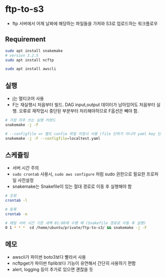 # ftp-to-s3

- ftp 서버에서 어제 날짜에 해당하는 파일들을 가져와 S3로 업로드하는 워크플로우

## Requirement

```sh
sudo apt install snakemake
# version 3.2.5
sudo apt install ncftp

sudo apt install awscli
```

## 실행

- j는 멀티코어 사용
- F는 재실행시 처음부터 빌드. DAG input,output 데이터가 남아있어도 처음부터 실행. 오류로 재작업시 중단된 부분부터 처리해야하므로 F옵션은 빼야 함. 

```sh
# 가장 자주 쓰는 실행 커맨드
snakemake -j -F

# --configfile => 별도 confie 파일 지정시 사용 (file 단위가 아니라 yaml key 단위로 오버라이딩 하는 것임)
snakemake -j -F --configfile=localtest.yaml
```

## 스케쥴링

- 서버 시간 주의
- `sudo crontab` 사용시, `sudo aws configure` 처럼 sudo 권한으로 필요한 프로파일 사전설정
- snakemake는 Snakefile이 있는 절대 경로로 이동 후 실행해야 함

```sh
# 조회
crontab -l

# 등록
crontab -e

# 매일 서버 시간 기준 새벽 01:00에 수행 예 (Snakefile 경로로 이동 후 실행)
0 1 * * *  cd /home/ubuntu/private/ftp-to-s3/ && snakemake -j -F
```

## 메모

- awscli가 파이썬 boto3보다 빨라서 사용
- ncftpget가 파이썬 fiplib보다 기능이 유연해서 간단히 사용하기 편함
- alert, logging 등이 추가로 있으면 괜찮을 듯
